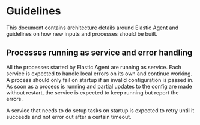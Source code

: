 # Guidelines

This document contains architecture details around Elastic Agent and guidelines on how new inputs and processes should be built.

## Processes running as service and error handling

All the processes started by Elastic Agent are running as service. Each service is expected to handle local errors on its own and continue working. A process should only fail on startup if an invalid configuration is passed in. As soon as a process is running and partial updates to the config are made without restart, the service is expected to keep running but report the errors.

A service that needs to do setup tasks on startup is expected to retry until it succeeds and not error out after a certain timeout.
